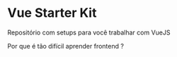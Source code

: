 # Vue Starter Kit
Repositório com setups para você trabalhar com VueJS

Por que é tão difícil aprender frontend ?
